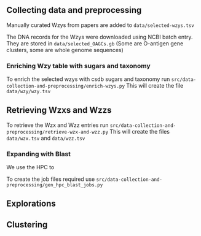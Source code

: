 # 

## Collecting data and preprocessing

Manually curated Wzys from papers are added to `data/selected-wzys.tsv`

The DNA records for the Wzys were downloaded using NCBI batch entry. They are stored in `data/selected_OAGCs.gb` (Some are O-antigen gene clusters, some are whole genome sequences)

### Enriching Wzy table with sugars and taxonomy
To enrich the selected wzys with csdb sugars and taxonomy run `src/data-collection-and-preprocessing/enrich-wzys.py`
This will create the file `data/wzy/wzy.tsv`

## Retrieving Wzxs and Wzzs
To retrieve the Wzx and Wzz entries run `src/data-collection-and-preprocessing/retrieve-wzx-and-wzz.py`
This will create the files `data/wzx.tsv` and `data/wzz.tsv`

### Expanding with Blast
We use the HPC to 

To create the job files required use `src/data-collection-and-preprocessing/gen_hpc_blast_jobs.py`



## Explorations


## Clustering 
